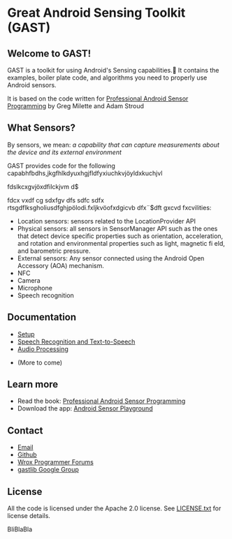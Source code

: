 # Great Android Sensing Toolkit (GAST)

## Welcome to GAST!

GAST is a toolkit for using Android's Sensing capabilities. It contains the examples, boiler plate code, and algorithms you need to properly use Android sensors.

It is based on the code written for [Professional Android Sensor Programming](http://www.wiley.com/WileyCDA/WileyTitle/productCd-1118183487.html) by Greg Milette and Adam Stroud

## What Sensors?

By sensors, we mean:
*a capability that can capture measurements about the device and its external environment*

GAST provides code for the following capabhfbdhs,jkgfhlkdyuxhgjfldfyxiuchkvjöyldxkuchjvl



fdslkcxgvjöxdfilckjvm
d$


fdcx
vxdf
cg
sdxfgv
dfs
sdfc
sdfx
rtsgdflksgholiusdfghjpölodi.fxljkvöofxdgicvb
dfx¨$dft
gxcvd
fxcvilities:

* Location sensors: sensors related to the LocationProvider API 
* Physical sensors: all sensors in SensorManager API such as the ones that detect device specific properties such as orientation, acceleration, and rotation
and environmental properties such as light, magnetic fi eld, and barometric pressure.
* External sensors: Any sensor connected using the Android Open Accessory (AOA) mechanism.
* NFC
* Camera
* Microphone
* Speech recognition


## Documentation

+ [Setup](https://github.com/gast-lib/gast-lib/blob/master/Setup.md)
+ [Speech Recognition and Text-to-Speech](https://github.com/gast-lib/gast-lib/blob/master/speech.md)
+ [Audio Processing](https://github.com/gast-lib/gast-lib/blob/master/audio.md)
* (More to come)

## Learn more

+ Read the book: [Professional Android Sensor Programming](http://www.wiley.com/WileyCDA/WileyTitle/productCd-1118183487.html)
+ Download the app: [Android Sensor Playground](https://play.google.com/store/apps/details?id=root.gast.playground)

## Contact
+ [Email](mailto:gastlib@gmail.com)
+ [Github](https://github.com/gast-lib)
+ [Wrox Programmer Forums](http://p2p.wrox.com/)
+ [gastlib Google Group](http://groups.google.com/group/gastlib)

## License

All the code is licensed under the Apache 2.0 license. See [LICENSE.txt](https://github.com/gast-lib/gast-lib/blob/master/LICENSE.txt) for license details.








BliBlaBla
